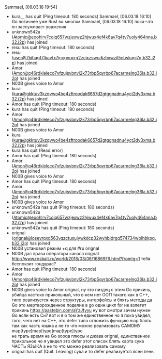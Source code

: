 Sammael, [06.03.18 19:54]
* kura__ has quit (Ping timeout: 180 seconds)
<CryptoGenesis> Sammael, [06.03.18 16:10]
<CryptoGenesis> Go логичнее уже Rust во многом
<CryptoGenesis> Sammael, [06.03.18 16:10]
<CryptoGenesis> пока-что он заслуживает уважения
* unknown542a (Atomic@eoohlrv7coiq657wzjexwz2hjwux4ef4k6av7q4tv7uoly464nna.b32.i2p) has joined
* resu has quit (Ping timeout: 180 seconds)
* resu (user@7bihagf7lbavtx7igcgvpcrg2zcixzswudjzhxwzit5ctwkogj7q.b32.i2p) has joined
* Amor (Amor@q46rdkleleco7vfzujsvbnvl2k73rbp5qyrbp67acarmelng36la.b32.i2p) has joined
* N00B gives voice to Amor
* kura (kura@gkktuv3kzqvwo4be4zftroodak6657d2gtggnadnu4yct2dy3xma.b32.i2p) has joined
* Amor has quit (Ping timeout: 180 seconds)
* kura has quit (Ping timeout: 180 seconds)
* Amor (Amor@q46rdkleleco7vfzujsvbnvl2k73rbp5qyrbp67acarmelng36la.b32.i2p) has joined
* N00B gives voice to Amor
* kura (kura@gkktuv3kzqvwo4be4zftroodak6657d2gtggnadnu4yct2dy3xma.b32.i2p) has joined
* kura has quit (Read error)
* Amor has quit (Ping timeout: 180 seconds)
* Amor (Amor@q46rdkleleco7vfzujsvbnvl2k73rbp5qyrbp67acarmelng36la.b32.i2p) has joined
* N00B gives voice to Amor
* Amor has quit (Ping timeout: 180 seconds)
* Amor (Amor@q46rdkleleco7vfzujsvbnvl2k73rbp5qyrbp67acarmelng36la.b32.i2p) has joined
* N00B gives voice to Amor
* unknown542a has quit (Ping timeout: 180 seconds)
* unknown542a (Atomic@eoohlrv7coiq657wzjexwz2hjwux4ef4k6av7q4tv7uoly464nna.b32.i2p) has joined
* unknown542a has quit (Ping timeout: 180 seconds)
* orignal (orignal@losevrqxd563vqzctuoujywkdcp32wyhbidrgq574734wbihbkpq.b32.i2p) has joined
* N00B установил режим +q для #ru orignal
* N00B дал права оператора канала orignal
<skomorox2> http://www.rosbalt.ru/world/2018/03/06/1686976.html?fromtg=1
<orignal> тебя беспокоит гондурас?
* Amor has quit (Ping timeout: 180 seconds)
* Amor (Amor@q46rdkleleco7vfzujsvbnvl2k73rbp5qyrbp67acarmelng36la.b32.i2p) has joined
* N00B gives voice to Amor
<CryptoGenesis> orignal, ну это пиздец
<CryptoGenesis> с этим Go
<CryptoGenesis> прикинь, убийца настоко прикольный, что в нем нет ООП такого как в С++, типо реализуется через структуры, интерфейсы и блять методы
<orignal> да Go это мертворожденное поделие
<CryptoGenesis> в go один цикл for
<orignal> не взлетит
<CryptoGenesis> прикинь
<CryptoGenesis> https://pastebin.com/aYzJfyyu
<CryptoGenesis> ну вот смотри
<orignal> зачем нужен Go если есть Си?
<CryptoGenesis> вот и я о том же
<CryptoGenesis> единственное чо я пока увидел, того, чего нет на С++, это defer
<CryptoGenesis> типо отложить функцию
<CryptoGenesis> map блять там как часть языка
<CryptoGenesis> а не то что можно реализовать САМОМУ
<CryptoGenesis> map[type]map[type]map[type]type  
<orignal> не трать время на Go
<CryptoGenesis> sooqa
<orignal> плюсы и джава
<CryptoGenesis> orignal, единственное прикольное чо я увидел это defer
<CryptoGenesis> этот список блять карта
<CryptoGenesis> сука ЧАСТЬ ЯЗЫКА
<CryptoGenesis> а не то что можно реализовать самому
* orignal has quit (Quit: Leaving)
<CryptoGenesis> сука и то defer реализуется ясен пень
